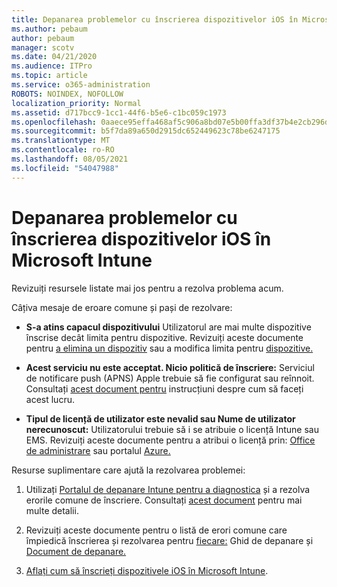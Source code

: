 ```yaml
---
title: Depanarea problemelor cu înscrierea dispozitivelor iOS în Microsoft Intune
ms.author: pebaum
author: pebaum
manager: scotv
ms.date: 04/21/2020
ms.audience: ITPro
ms.topic: article
ms.service: o365-administration
ROBOTS: NOINDEX, NOFOLLOW
localization_priority: Normal
ms.assetid: d717bcc9-1cc1-44f6-b5e6-c1bc059c1973
ms.openlocfilehash: 0aaece95effa468af5c906a8bd07e5b00ffa3df37b4e2cb296d64108efec94e9
ms.sourcegitcommit: b5f7da89a650d2915dc652449623c78be6247175
ms.translationtype: MT
ms.contentlocale: ro-RO
ms.lasthandoff: 08/05/2021
ms.locfileid: "54047988"
---
```

# <a name="troubleshoot-issues-with-enrolling-ios-devices-in-microsoft-intune"></a>Depanarea problemelor cu înscrierea dispozitivelor iOS în Microsoft Intune

Revizuiți resursele listate mai jos pentru a rezolva problema acum. 
  
Câțiva mesaje de eroare comune și pași de rezolvare:
  
- **S-a atins capacul dispozitivului** Utilizatorul are mai multe dispozitive înscrise decât limita pentru dispozitive. Revizuiți aceste documente pentru [a elimina un dispozitiv](https://docs.microsoft.com/intune/devices-wipe) sau a modifica limita pentru [dispozitive.](https://docs.microsoft.com/intune/enrollment-restrictions-set#set-device-limit-restrictions)
    
- **Acest serviciu nu este acceptat. Nicio politică de înscriere:** Serviciul de notificare push (APNS) Apple trebuie să fie configurat sau reînnoit. Consultați [acest document pentru](https://docs.microsoft.com/intune/apple-mdm-push-certificate-get) instrucțiuni despre cum să faceți acest lucru. 
    
- **Tipul de licență de utilizator este nevalid sau Nume de utilizator nerecunoscut:** Utilizatorului trebuie să i se atribuie o licență Intune sau EMS. Revizuiți aceste documente pentru a atribui o licență prin: [Office de administrare](https://docs.microsoft.com/intune/licenses-assign) sau portalul [Azure.](https://docs.microsoft.com/azure/active-directory/license-users-groups)
    
Resurse suplimentare care ajută la rezolvarea problemei:
  
1. Utilizați [Portalul de depanare Intune pentru a diagnostica](https://devicemanagement.microsoft.com/#blade/Microsoft_Intune_DeviceSettings/TroubleshootBlade) și a rezolva erorile comune de înscriere. Consultați [acest document](https://docs.microsoft.com/intune/help-desk-operators) pentru mai multe detalii. 
    
2. Revizuiți aceste documente pentru o listă de erori comune care împiedică înscrierea și rezolvarea pentru [fiecare:](https://support.microsoft.com/help/4039809/troubleshooting-ios-device-enrollment-in-intune) Ghid de depanare și [Document de depanare.](https://docs.microsoft.com/troubleshoot/mem/intune/troubleshoot-device-enrollment-in-intune)
    
3. [Aflați cum să înscrieți dispozitivele iOS în Microsoft Intune](https://docs.microsoft.com/intune/ios-enroll).
    

